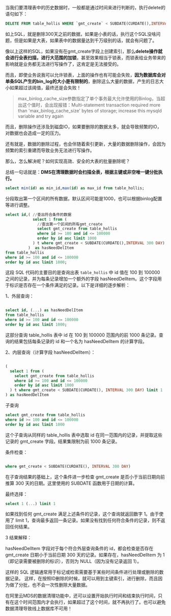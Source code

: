 当我们要清理表中的历史数据时，一般都是通过时间来进行判断的，执行delete的语句如下： 

```sql
DELETE FROM table_hollis WHERE `gmt_create` < SUBDATE(CURDATE(),INTERVAL 300 DAY);
```

如上SQL，就是删除300天之前的数据，如果是小表的话，执行这个SQL没啥问题，但是如果是大表，如果表中的数据量达到千万级别的话，就会有问题了。  

像以上这样的SQL，如果没有在gmt_create字段上创建索引，那么**delete操作就会进行全表扫描，进行大范围的加锁**，甚至效果相当于锁表，而锁表给业务带来的影响就是业务都无法进行写操作了，这肯定是无法接受的。  

而且，即使业务说我可以允许锁表，上面的操作也有可能会失败，**因为数据库会对单条SQL产生的bin_log的大小是有限制的**，删除这么大量的数据，产生的日志大小如果超过该阈值，最终还是会失败！ 

> max_binlog_cache_size参数指定了单个事务最大允许使用的Binlog，当超出这个值时，会出现报错：Multi-statement transaction required more than 'max_binlog_cache_size' bytes of storage; increase this mysqld variable and try again 

而且，删除操作还涉及到磁盘IO，如果要删除的数据太多，就会导致频繁的IO，对数据也会造成一定的压力。  

还有就是，数据的删除过程，也会伴随着索引更新，大量的数据删除操作，会因为频繁的索引重建而导致业务无法进行写操作。  

那么，怎么解决呢？如何实现高效、安全的大表的批量删除呢？ 

总结一句话就是：**DMS在清理数据时会扫描全表，根据主键或非空唯一键分批执行。** 

```sql
select min(id) as min_id,max(id) as max_id from table_hollis;
```

分段取出第一个区间的所有数据，默认区间可能是1000，也可以根据binlog配置等进行调整。 

```sql
select id,( //查出符合条件的数据
            select 1 from (
              //查出第一个区间的所有gmt_create
              select gmt_create from table_hollis
              where id >= 100 and id <= 100000 
              order by id asc limit 1000
            ) t where gmt_create < SUBDATE(CURDATE(),INTERVAL 300 DAY) limit 1
          )  as hasNeedDelItem
from table_hollis
where id >= 100 and id <= 100000 
order by id asc limit 1000;
```

这段 SQL 代码的主要目的是查询出表 `table_hollis` 中 id 值在 100 到 100000 之间的记录，并为每条记录增加一个额外的字段 hasNeedDelItem。这个字段用于标识是否存在一个条件满足的记录。以下是详细的逐步解析： 

1、外层查询：

```sql

select id, (...) as hasNeedDelItem
from table_hollis
where id >= 100 and id <= 100000 
order by id asc limit 1000;
```

这部分查询 table_hollis 表中 id 在 100 到 100000 范围内的前 1000 条记录。查询的结果包括每条记录的 id 和一个名为 hasNeedDelItem 的计算字段。  

2、内层查询（计算字段 hasNeedDelItem）：  

```sql

(
  select 1 from (
    select gmt_create from table_hollis
    where id >= 100 and id <= 100000 
    order by id asc limit 1000
  ) t where gmt_create < SUBDATE(CURDATE(), INTERVAL 300 DAY) limit 1
) as hasNeedDelItem
```

子查询

```sql
select gmt_create from table_hollis
where id >= 100 and id <= 100000 
order by id asc limit 1000
```

这个子查询从同样的 table_hollis 表中选取 id 在同一范围内的记录，并提取这些记录的 gmt_create 字段。结果集限制为前 1000 条记录。  

条件检查：  

```sql

where gmt_create < SUBDATE(CURDATE(), INTERVAL 300 DAY)
```

在子查询结果的基础上，这个条件进一步检查 gmt_create 是否小于当前日期向前推算 300 天的日期。这里使用的 SUBDATE 函数用于日期的计算。  

最终选择：  

```sql
select 1 (...) limit 1
```

如果找到任何 gmt_create 满足上述条件的记录，这个查询就返回数字 1。由于使用了 limit 1，查询最多返回一条记录。如果没有找到任何符合条件的记录，则不返回任何结果。  

3 结果解释：  

hasNeedDelItem 字段对于每个符合外层查询条件的 id，都会检查是否存在 gmt_create 日期小于当前日期 300 天的记录。如果存在，hasNeedDelItem 为 1（即记录需要被删除的标识），否则为 NULL（因为没有记录返回 1）。  

 这样的 SQL 逻辑通常用于标记或检索需要基于某些时间条件进行处理或删除的数据记录。  这样，在按照ID删除的时候，就可以用到主键索引，进行删除，而且因为做了分批，也不会一次性删除大量数据。  

在阿里云MDS的数据清理功能中，还可以设置开始执行时间和结束执行时间，只有在这个时间范围内才会执行，如果超过了这个时间，就不再执行了。也可以避免数据清理导致线上数据库不可用！   